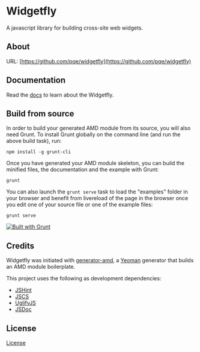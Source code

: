 Widgetfly
==============

A javascript library for building cross-site web widgets.

About
--------------

URL: [https://github.com/pqe/widgetfly](https://github.com/pqe/widgetfly)

Documentation
--------------
Read the [docs](docs/README.md) to learn about the Widgetfly.

Build from source
--------------

In order to build your generated AMD module from its source, you will also need Grunt. To install Grunt globally on the command line (and run the above build task), run:

```shell
npm install -g grunt-cli
```

Once you have generated your AMD module skeleton, you can build the minified files, the documentation and the example with Grunt:

```shell
grunt
```

You can also launch the `grunt serve` task to load the "examples" folder in your browser and benefit from livereload of the page in the browser once you edit one of your source file or one of the example files:

```shell
grunt serve
```

[![Built with Grunt](https://cdn.gruntjs.com/builtwith.png)](http://gruntjs.com/)

Credits
--------------

Widgetfly was initiated with [generator-amd](https://github.com/T1st3/generator-amd), a [Yeoman](http://yeoman.io) generator that builds an AMD module boilerplate.

This project uses the following as development dependencies:

* [JSHint](http://jshint.com)
* [JSCS](https://npmjs.org/package/jscs)
* [UglifyJS](http://marijn.haverbeke.nl/uglifyjs)
* [JSDoc](http://usejsdoc.org)



License
--------------

[License](https://github.com/pqe/widgetfly/blob/master/LICENSE)
